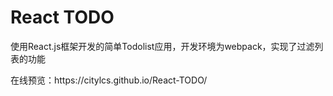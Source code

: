 <h1>React TODO</h1>
<p>使用React.js框架开发的简单Todolist应用，开发环境为webpack，实现了过滤列表的功能<p>
<p>在线预览：https://citylcs.github.io/React-TODO/<p>